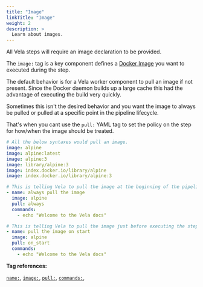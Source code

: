 ```yaml
---
title: "Image"
linkTitle: "Image"
weight: 2
description: >
  Learn about images.
---
```

All Vela steps will require an image declaration to be provided.

The `image:` tag is a key component defines a [Docker Image](https://docs.docker.com/engine/docker-overview/#images) you want to executed during the step.

The default behavior is for a Vela worker component to pull an image if not present. Since the Docker daemon builds up a large cache this had the advantage of executing the build very quickly.

Sometimes this isn't the desired behavior and you want the image to always be pulled or pulled at a specific point in the pipeline lifecycle.

That's when you cant use the `pull:` YAML tag to set the policy on the step for how/when the image should be treated. 



<!-- section break -->

```yaml
# All the below syntaxes would pull an image.
image: alpine
image: alpine:latest
image: alpine:3
image: library/alpine:3
image: index.docker.io/library/alpine
image: index.docker.io/library/alpine:3
```

```yaml
# This is telling Vela to pull the image at the beginning of the pipeline always.
- name: always pull the image
  image: alpine
  pull: always
  commands:
    - echo "Welcome to the Vela docs"

# This is telling Vela to pull the image just before executing the step
- name: pull the image on start
  image: alpine
  pull: on_start
  commands:
    - echo "Welcome to the Vela docs"    
```

<!-- section break -->

**Tag references:**

[`name:`](/docs/reference/yaml/steps/#the-name-tag), [`image:`](/docs/reference/yaml/steps/#the-image-tag), [`pull:`](/docs/reference/yaml/steps/#the-commands-tag),  [`commands:`](/docs/reference/yaml/steps/#the-commands-tag), 